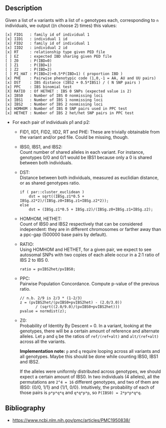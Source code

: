 ## Description

Given a list of `m` variants with a list of `n` genotypes each, corresponding to `n` individuals, we 
output ((n choose 2) times) this values:

````
[x] FID1   : family id of individual 1  
[x] IID1   : individual 1 id  
[x] FID2   : family id of individual 1  
[x] IID2   : individual 2 id  
[x] RT     : relationship type given PED file  
[ ] EZ     : expected IBD sharing given PED file  
[ ] Z0     : P(IBD=0)  
[ ] Z1     : P(IBD=1)      
[ ] Z2     : P(IBD=2)  
[ ] PI_HAT : P(IBD=2)+0.5*P(IBD=1) ( proportion IBD )  
[x] PHE    : Pairwise phenotypic code (1,0,-1 = AA, AU and UU pairs)  
[x] DST    : IBS distance (IBS2 + 0.5*IBS1) / ( N SNP pairs )  
[x] PPC    : IBS binomial test  
[X] RATIO  : Of HETHET : IBS 0 SNPs (expected value is 2)  
[x] IBS0   : Number of IBS 0 nonmissing loci  
[x] IBS1   : Number of IBS 1 nonmissing loci  
[x] IBS2   : Number of IBS 2 nonmissing loci  
[x] HOMHOM : Number of IBS 0 SNP pairs used in PPC test  
[x] HETHET : Number of IBS 2 het/het SNP pairs in PPC test  
````

- For each pair of individuals p1 and p2:
  - FID1, IID1, FID2, IID2, RT and PHE:
    These are trivially obtainable from the variant and/or ped file. Could be missing, though.
  
  - IBS0, IBS1, and IBS2:  
    Count number of shared alleles in each variant. For instance, genotypes 0/0 and 0/1 would be IBS1 because only a 0 
    is shared between both individuals.

  - DST:  
    Distance between both individuals, measured as euclidian distance, or as shared genotypes ratio.
    ```
    if ( par::cluster_euclidean )
        dst = sqrt((IBSg.z1*0.5 + IBSg.z2*2)/(IBSg.z0+IBSg.z1+IBSg.z2*2));
    else 
        dst = (IBSg.z1*0.5 + IBSg.z2)/(IBSg.z0+IBSg.z1+IBSg.z2);
    ```

  - HOMHOM, HETHET:  
    Count of IBS0 and IBS2 respectively that can be considered independent: they are in different chromosomes or farther away than
    a ppc-gap (500000 base pairs by default).
    
  - RATIO:  
    Using HOMHOM and HETHET, for a given pair, we expect to see autosomal SNPs with two 
    copies of each allele occur in a 2:1 ratio of IBS 2 to IBS 0.
    ```
    ratio = pvIBS2het/pvIBS0;
    ```

  - PPC:  
    Pairwise Population Concordance. Compute p-value of the previous ratio.
    ```
    // n.b. 2/9 is 2/3 * (1-2/3)
    z = (pvIBS2het/(pvIBS0+pvIBS2het) - (2.0/3.0)) 
           / (sqrt((2.0/9.0)/(pvIBS0+pvIBS2het)))
    pvalue = normdist(z);
    ```
  - Z0:  
    Probability of Identity By Descent = 0. In a variant, looking at the genotypes, there will be a certain amount of 
    reference and alternate alleles. Let `p` and `q` be the ratios of `ref/(ref+alt)` and `alt/(ref+alt)` across all the 
    variants.
    
    **Implementation note:** `p` and `q` require looping across all variants and all genotypes. Maybe this should be 
    done while counting IBS0, IBS1 and IBS2.
    
    If the 
    alleles were uniformly distributed across genotypes, we should expect a certain amount of IBS0. In two individuals 
    (4 alleles), all the permutations are `2^4 = 16` different genotypes, and two of them are IBS0: 
    {0/0, 1/1} and {1/1, 0/0}. Intuitively, the probability of each of those pairs is `p*p*q*q` and `q*q*p*p`, so 
    `P(IBS0) = 2*p*p*q*q`.
  

## Bibliography

- https://www.ncbi.nlm.nih.gov/pmc/articles/PMC1950838/

